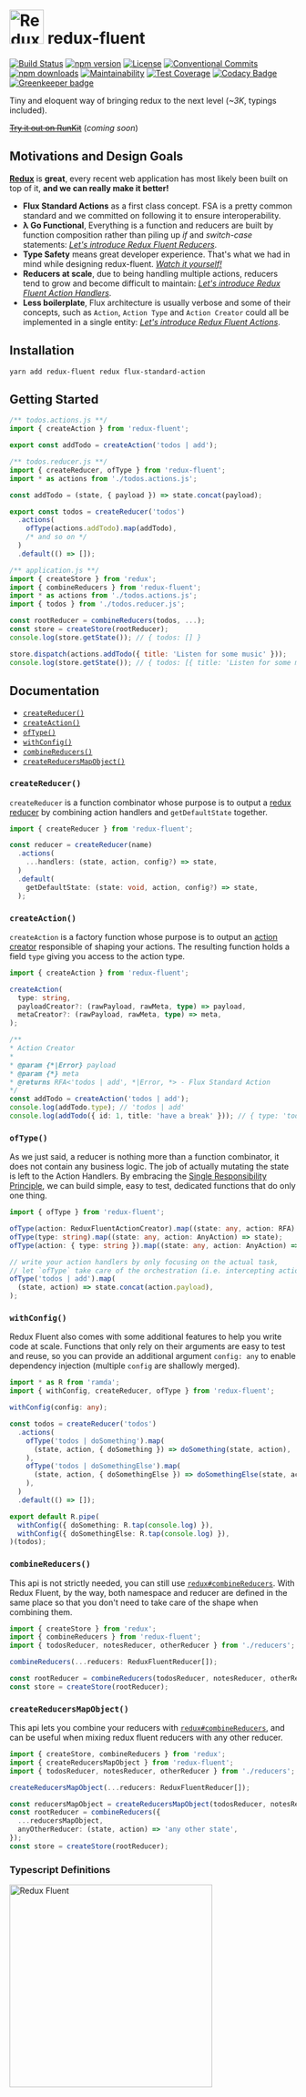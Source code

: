 # <a href='https://github.com/Code-Y/redux-fluent'><img src='https://raw.githubusercontent.com/Code-Y/redux-fluent/master/redux-fluent-logo.png' height='60' alt='Redux Fluent' aria-label='https://github.com/Code-Y/redux-fluent' /></a> redux-fluent
[![Build Status](https://travis-ci.org/Code-Y/redux-fluent.svg?branch=master)](https://travis-ci.org/Code-Y/redux-fluent)
[![npm version](https://img.shields.io/npm/v/redux-fluent.svg)](https://www.npmjs.com/package/redux-fluent)
[![License](https://img.shields.io/npm/l/redux-fluent.svg)](https://github.com/Code-Y/redux-fluent/blob/master/LICENSE)
[![Conventional Commits](https://img.shields.io/badge/Conventional%20Commits-1.0.0-yellow.svg)](https://conventionalcommits.org)
[![npm downloads](https://img.shields.io/npm/dm/redux-fluent.svg)](https://www.npmjs.com/package/redux-fluent)
[![Maintainability](https://api.codeclimate.com/v1/badges/2e98502fb6072892995d/maintainability)](https://codeclimate.com/github/Code-Y/redux-fluent/maintainability)
[![Test Coverage](https://api.codeclimate.com/v1/badges/2e98502fb6072892995d/test_coverage)](https://codeclimate.com/github/Code-Y/redux-fluent/test_coverage)
[![Codacy Badge](https://api.codacy.com/project/badge/Grade/832b72aed6d24f65a88c54b6b6c467f3)](https://app.codacy.com/app/hitmands/redux-fluent)
[![Greenkeeper badge](https://badges.greenkeeper.io/Code-Y/redux-fluent.svg)](https://greenkeeper.io/)

Tiny and eloquent way of bringing redux to the next level (*~3K*, typings included).

~~[Try it out on RunKit](https://runkit.com/hitmands/redux-fluent-playground)~~ (*coming soon*)

## Motivations and Design Goals

**[Redux](https://redux.js.org/)** is **great**, every recent web application has most likely been built on top of it, **and we can really make it better!**

- **Flux Standard Actions** as a first class concept. FSA is a pretty common standard and we committed on following it to ensure interoperability.
- **λ Go Functional**, Everything is a function and reducers are built by function composition rather than piling up *if* and *switch-case* statements: [*Let's introduce Redux Fluent Reducers*](#createreducer).
- **Type Safety** means great developer experience. That's what we had in mind while designing redux-fluent. *[Watch it yourself!](#typescript-definitions)*
- **Reducers at scale**, due to being handling multiple actions, reducers tend to grow and become difficult to maintain: [*Let's introduce Redux Fluent Action Handlers*](#oftype).
- **Less boilerplate**, Flux architecture is usually verbose and some of their concepts, such as `Action`, `Action Type` and `Action Creator` could all be implemented in a single entity: [*Let's introduce Redux Fluent Actions*](#createaction).

## Installation

```
yarn add redux-fluent redux flux-standard-action
```

## Getting Started

```javascript
/** todos.actions.js **/
import { createAction } from 'redux-fluent';

export const addTodo = createAction('todos | add');
```

```javascript
/** todos.reducer.js **/
import { createReducer, ofType } from 'redux-fluent';
import * as actions from './todos.actions.js';

const addTodo = (state, { payload }) => state.concat(payload);

export const todos = createReducer('todos')
  .actions(
    ofType(actions.addTodo).map(addTodo),
    /* and so on */
  )
  .default(() => []);
```

```javascript
/** application.js **/
import { createStore } from 'redux';
import { combineReducers } from 'redux-fluent';
import * as actions from './todos.actions.js';
import { todos } from './todos.reducer.js';

const rootReducer = combineReducers(todos, ...);
const store = createStore(rootReducer);
console.log(store.getState()); // { todos: [] }

store.dispatch(actions.addTodo({ title: 'Listen for some music' }));
console.log(store.getState()); // { todos: [{ title: 'Listen for some music' }] }
```

## Documentation

- [`createReducer()`](#createreducer)
- [`createAction()`](#createaction)
- [`ofType()`](#oftype)
- [`withConfig()`](#withconfig)
- [`combineReducers()`](#combinereducers)
- [`createReducersMapObject()`](#createreducersmapobject)

### `createReducer()`

`createReducer` is a function combinator whose purpose is to output a [redux reducer](https://redux.js.org/basics/reducers) by combining action handlers and `getDefaultState` together.

```typescript
import { createReducer } from 'redux-fluent';

const reducer = createReducer(name)
  .actions(
    ...handlers: (state, action, config?) => state,
  )
  .default(
    getDefaultState: (state: void, action, config?) => state,
  );
```

### `createAction()`

`createAction` is a factory function whose purpose is to output an [action creator](https://redux.js.org/basics/actions#action-creators) responsible of shaping your actions. The resulting function holds a field `type` giving you access to the action type.

```typescript
import { createAction } from 'redux-fluent';

createAction(
  type: string,
  payloadCreator?: (rawPayload, rawMeta, type) => payload,
  metaCreator?: (rawPayload, rawMeta, type) => meta,
);

/**
* Action Creator
*
* @param {*|Error} payload
* @param {*} meta
* @returns RFA<'todos | add', *|Error, *> - Flux Standard Action
*/
const addTodo = createAction('todos | add');
console.log(addTodo.type); // 'todos | add'
console.log(addTodo({ id: 1, title: 'have a break' })); // { type: 'todos | add', payload: { id: 1, title: 'have a break' } }
```

### `ofType()`

As we just said, a reducer is nothing more than a function combinator, it does not contain any business logic. The job of actually mutating the state is left to the Action Handlers. By embracing the [Single Responsibility Principle](https://en.wikipedia.org/wiki/Single_responsibility_principle), we can build simple, easy to test, dedicated functions that do only one thing.

```typescript
import { ofType } from 'redux-fluent';

ofType(action: ReduxFluentActionCreator).map((state: any, action: RFA) => state);
ofType(type: string).map((state: any, action: AnyAction) => state);
ofType(action: { type: string }).map((state: any, action: AnyAction) => state);

// write your action handlers by only focusing on the actual task,
// let `ofType` take care of the orchestration (i.e. intercepting actions).
ofType('todos | add').map(
  (state, action) => state.concat(action.payload),
);
```

### `withConfig()`

Redux Fluent also comes with some additional features to help you write code at scale. Functions that only rely on their arguments are easy to test and reuse, so you can provide an additional argument `config: any` to enable dependency injection (multiple `config` are shallowly merged).

```typescript
import * as R from 'ramda';
import { withConfig, createReducer, ofType } from 'redux-fluent';

withConfig(config: any);

const todos = createReducer('todos')
  .actions(
    ofType('todos | doSomething').map(
      (state, action, { doSomething }) => doSomething(state, action),
    ),
    ofType('todos | doSomethingElse').map(
      (state, action, { doSomethingElse }) => doSomethingElse(state, action),
    ),
  )
  .default(() => []);

export default R.pipe(
  withConfig({ doSomething: R.tap(console.log) }),
  withConfig({ doSomethingElse: R.tap(console.log) }),
)(todos);
```

### `combineReducers()`

This api is not strictly needed, you can still use [`redux#combineReducers`](https://redux.js.org/api/combinereducers). With Redux Fluent, by the way, both namespace and reducer are defined in the same place so that you don't need to take care of the shape when combining them.

```typescript
import { createStore } from 'redux';
import { combineReducers } from 'redux-fluent';
import { todosReducer, notesReducer, otherReducer } from './reducers';

combineReducers(...reducers: ReduxFluentReducer[]);

const rootReducer = combineReducers(todosReducer, notesReducer, otherReducer, ...);
const store = createStore(rootReducer);
```

### `createReducersMapObject()`

This api lets you combine your reducers with [`redux#combineReducers`](https://redux.js.org/api/combinereducers), and can be useful when mixing redux fluent reducers with any other reducer. 

```typescript
import { createStore, combineReducers } from 'redux';
import { createReducersMapObject } from 'redux-fluent';
import { todosReducer, notesReducer, otherReducer } from './reducers';

createReducersMapObject(...reducers: ReduxFluentReducer[]);

const reducersMapObject = createReducersMapObject(todosReducer, notesReducer, otherReducer, ...);
const rootReducer = combineReducers({
  ...reducersMapObject,
  anyOtherReducer: (state, action) => 'any other state',
});
const store = createStore(rootReducer);
```

### Typescript Definitions

<img src='https://raw.githubusercontent.com/Code-Y/redux-fluent/master/redux-fluent-typescript-definitions.gif' height='356' alt='Redux Fluent' aria-label='Use redux-fluent for a typesafe developer experience' />
